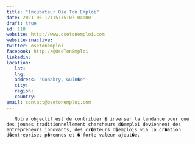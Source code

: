 ```yaml
---
title: "Incubateur Ose Ton Emploi"
date: 2021-06-12T15:35:07-04:00
draft: true
id: 118
website: http://www.osetonemploi.com
website-inactive: 
twitter: osetonemploi
facebook: http://@OseTonEmploi
linkedin: 
location: 
   lat: 
   lng: 
   address: "Conakry, Guin�e"
   city: 
   region: 
   country: 
email: contact@osetonemploi.com
---
```

       Notre objectif est de contribuer � inverser la tendance pour que des jeunes traditionnellement chercheurs d�emploi deviennent des entrepreneurs innovants, des cr�ateurs d�emplois via la cr�ation d�entreprises p�rennes et � forte valeur ajout�e.
